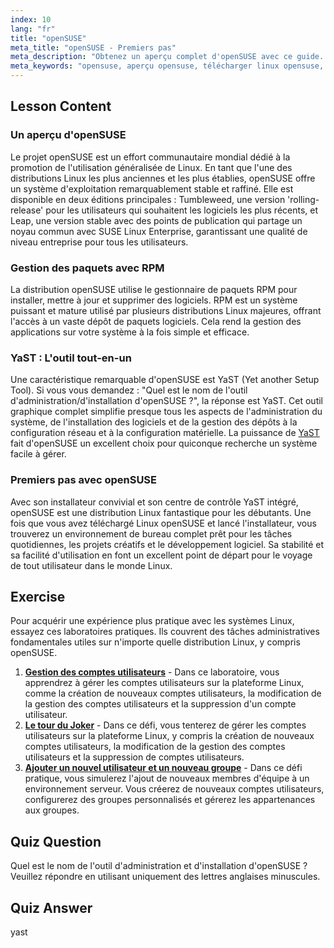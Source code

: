 ```yaml
---
index: 10
lang: "fr"
title: "openSUSE"
meta_title: "openSUSE - Premiers pas"
meta_description: "Obtenez un aperçu complet d'openSUSE avec ce guide. Découvrez son histoire, les paquets RPM et le puissant outil YaST. Découvrez pourquoi openSUSE est un choix stable et convivial et où télécharger Linux openSUSE."
meta_keywords: "opensuse, aperçu opensuse, télécharger linux opensuse, quel est le nom de l'outil d'administration/installation d'opensuse ?, distribution Linux, RPM, YaST, Linux pour débutants"
---
```


## Lesson Content

### Un aperçu d'openSUSE

Le projet openSUSE est un effort communautaire mondial dédié à la promotion de l'utilisation généralisée de Linux. En tant que l'une des distributions Linux les plus anciennes et les plus établies, openSUSE offre un système d'exploitation remarquablement stable et raffiné. Elle est disponible en deux éditions principales : Tumbleweed, une version 'rolling-release' pour les utilisateurs qui souhaitent les logiciels les plus récents, et Leap, une version stable avec des points de publication qui partage un noyau commun avec SUSE Linux Enterprise, garantissant une qualité de niveau entreprise pour tous les utilisateurs.

### Gestion des paquets avec RPM

La distribution openSUSE utilise le gestionnaire de paquets RPM pour installer, mettre à jour et supprimer des logiciels. RPM est un système puissant et mature utilisé par plusieurs distributions Linux majeures, offrant l'accès à un vaste dépôt de paquets logiciels. Cela rend la gestion des applications sur votre système à la fois simple et efficace.

### YaST : L'outil tout-en-un

Une caractéristique remarquable d'openSUSE est YaST (Yet another Setup Tool). Si vous vous demandez : "Quel est le nom de l'outil d'administration/d'installation d'openSUSE ?", la réponse est YaST. Cet outil graphique complet simplifie presque tous les aspects de l'administration du système, de l'installation des logiciels et de la gestion des dépôts à la configuration réseau et à la configuration matérielle. La puissance de [YaST](http://yast.github.io/) fait d'openSUSE un excellent choix pour quiconque recherche un système facile à gérer.

### Premiers pas avec openSUSE

Avec son installateur convivial et son centre de contrôle YaST intégré, openSUSE est une distribution Linux fantastique pour les débutants. Une fois que vous avez téléchargé Linux openSUSE et lancé l'installateur, vous trouverez un environnement de bureau complet prêt pour les tâches quotidiennes, les projets créatifs et le développement logiciel. Sa stabilité et sa facilité d'utilisation en font un excellent point de départ pour le voyage de tout utilisateur dans le monde Linux.

## Exercise

Pour acquérir une expérience plus pratique avec les systèmes Linux, essayez ces laboratoires pratiques. Ils couvrent des tâches administratives fondamentales utiles sur n'importe quelle distribution Linux, y compris openSUSE.

1. **[Gestion des comptes utilisateurs](https://labex.io/fr/labs/linux-user-account-management-49)** - Dans ce laboratoire, vous apprendrez à gérer les comptes utilisateurs sur la plateforme Linux, comme la création de nouveaux comptes utilisateurs, la modification de la gestion des comptes utilisateurs et la suppression d'un compte utilisateur.
2. **[Le tour du Joker](https://labex.io/fr/labs/linux-the-joker-s-trick-270247)** - Dans ce défi, vous tenterez de gérer les comptes utilisateurs sur la plateforme Linux, y compris la création de nouveaux comptes utilisateurs, la modification de la gestion des comptes utilisateurs et la suppression de comptes utilisateurs.
3. **[Ajouter un nouvel utilisateur et un nouveau groupe](https://labex.io/fr/labs/linux-add-new-user-and-group-17987)** - Dans ce défi pratique, vous simulerez l'ajout de nouveaux membres d'équipe à un environnement serveur. Vous créerez de nouveaux comptes utilisateurs, configurerez des groupes personnalisés et gérerez les appartenances aux groupes.

## Quiz Question

Quel est le nom de l'outil d'administration et d'installation d'openSUSE ? Veuillez répondre en utilisant uniquement des lettres anglaises minuscules.

## Quiz Answer

yast
